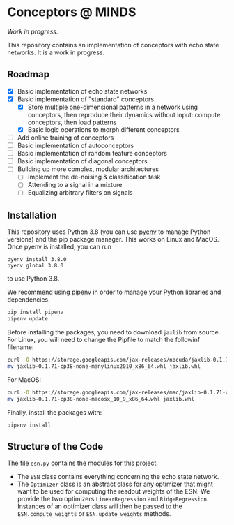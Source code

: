 # Conceptors @ MINDS
*Work in progress.*

This repository contains an implementation of conceptors with echo state networks. It is a work in progress. 

## Roadmap

- [x] Basic implementation of echo state networks
- [x] Basic implementation of "standard" conceptors
   - [x] Store multiple one-dimensional patterns in a network using conceptors, then reproduce their dynamics without input: compute conceptors, then load patterns
   - [x] Basic logic operations to morph different conceptors
- [ ] Add online training of conceptors
- [ ] Basic implementation of autoconceptors
- [ ] Basic implementation of random feature conceptors
- [ ] Basic implementation of diagonal conceptors
- [ ] Building up more complex, modular architectures
   - [ ] Implement the de-noising & classification task
   - [ ] Attending to a signal in a mixture
   - [ ] Equalizing arbitrary filters on signals

## Installation

This repository uses Python 3.8 (you can use [pyenv](https://github.com/pyenv/pyenv) to manage Python versions) and the pip package manager. This works on Linux and MacOS. Once pyenv is installed, you can run 
```
pyenv install 3.8.0
pyenv global 3.8.0
```
to use Python 3.8.

We recommend using [pipenv](https://pipenv.pypa.io/en/latest/) in order to manage your Python libraries and dependencies. 
```bash
pip install pipenv
pipenv update
```

Before installing the packages, you need to download `jaxlib` from source. For Linux, you will need to change the Pipfile to match the followinf filename:
```bash
curl -O https://storage.googleapis.com/jax-releases/nocuda/jaxlib-0.1.71-cp38-none-manylinux2010_x86_64.whl
mv jaxlib-0.1.71-cp38-none-manylinux2010_x86_64.whl jaxlib.whl
```
For MacOS:
```bash
curl -O https://storage.googleapis.com/jax-releases/mac/jaxlib-0.1.71-cp38-none-macosx_10_9_x86_64.whl
mv jaxlib-0.1.71-cp38-none-macosx_10_9_x86_64.whl jaxlib.whl
```

Finally, install the packages with:
```
pipenv install
```

## Structure of the Code

The file `esn.py` contains the modules for this project. 

- The `ESN` class contains everything concerning the echo state network.
- The `Optimizer` class is an abstract class for any optimizer that might want to be used for computing the readout weights of the ESN. We provide the two optimizers `LinearRegression` and `RidgeRegression`. Instances of an optimizer class will then be passed to the `ESN.compute_weights` or `ESN.update_weights` methods. 
